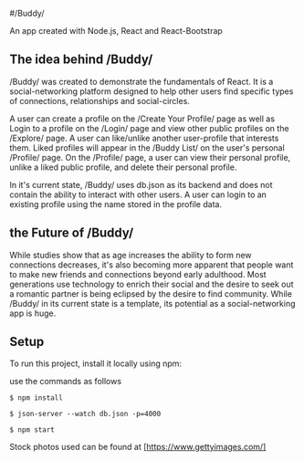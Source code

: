 #/Buddy/

An app created with Node.js, React and React-Bootstrap

## The idea behind /Buddy/

/Buddy/ was created to demonstrate the fundamentals of React. It is a social-networking platform designed to help other users find specific types of connections, relationships and social-circles.

A user can create a profile on the /Create Your Profile/ page as well as Login to a profile on the /Login/ page and view other public profiles on the /Explore/ page. A user can like/unlike another user-profile that interests them. Liked profiles will appear in the /Buddy List/ on the user's personal /Profile/ page. On the /Profile/ page, a user can view their personal profile, unlike a liked public profile, and delete their personal profile.

In it's current state, /Buddy/ uses db.json as its backend and does not contain the ability to interact with other users. A user can login to an existing profile using the name stored in the profile data.

## the Future of /Buddy/

While studies show that as age increases the ability to form new connections decreases, it's also becoming more apparent that people want to make new friends and connections beyond early adulthood. Most generations use technology to enrich their social and the desire to seek out a romantic partner is being eclipsed by the desire to find community. While /Buddy/ in its current state is a template, its potential as a social-networking app is huge.

## Setup

To run this project, install it locally using npm:

use the commands as follows

```
$ npm install 

$ json-server --watch db.json -p=4000

$ npm start
```

Stock photos used can be found at [https://www.gettyimages.com/]










